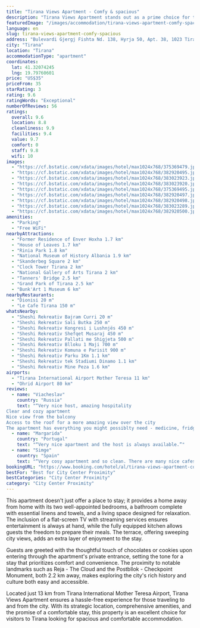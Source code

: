 ```yaml
---
title: "Tirana Views Apartment - Comfy & spacious"
description: "Tirana Views Apartment stands out as a prime choice for travelers seeking comfort and space in the heart of Tirana."
featuredImage: "/images/accommodation/tirana-views-apartment-comfy-spacious-375369479.jpg"
language: en
slug: tirana-views-apartment-comfy-spacious
address: "Bulevardi Gjergj Fishta Nd. 138, Hyrja 50, Apt. 38, 1023 Tirana, Albania"
city: "Tirana"
location: "Tirana"
accommodationType: "apartment"
coordinates:
  lat: 41.32074245
  lng: 19.79760601
price: "US$35"
priceFrom: 35
starRating: 3
rating: 9.6
ratingWords: "Exceptional"
numberOfReviews: 56
ratings:
  overall: 9.6
  location: 8.8
  cleanliness: 9.9
  facilities: 9.4
  value: 9.7
  comfort: 0
  staff: 9.8
  wifi: 10
images:
  - "https://cf.bstatic.com/xdata/images/hotel/max1024x768/375369479.jpg?k=89d5c70ee32c3e4bf3ed54094d94c908a77dcec656691d2eabbee40917c6f9f6&o=&hp=1"
  - "https://cf.bstatic.com/xdata/images/hotel/max1024x768/382920495.jpg?k=e929655a15079062e37c55cee34a6a0b139fe53fe42ff09a75f2ca2b1128c8fe&o=&hp=1"
  - "https://cf.bstatic.com/xdata/images/hotel/max1024x768/383023923.jpg?k=70f3da8709e70381c44ceeb669284b88bde386b1eb252d7570c1f5fcd140219c&o=&hp=1"
  - "https://cf.bstatic.com/xdata/images/hotel/max1024x768/383023920.jpg?k=a8fe36bf18d61d9cfe5b632c741243d65c73e562d01d52db4a5e7ff419125799&o=&hp=1"
  - "https://cf.bstatic.com/xdata/images/hotel/max1024x768/375369495.jpg?k=6449bb91f8c6978c8f328fe91b0c5a95f83f6a5ce8e59ce401371c6ef56263c0&o=&hp=1"
  - "https://cf.bstatic.com/xdata/images/hotel/max1024x768/382920497.jpg?k=0472234961bc7df4c7c2362e83d565db0211586c2b85dea04da32efa238d8a5b&o=&hp=1"
  - "https://cf.bstatic.com/xdata/images/hotel/max1024x768/382920498.jpg?k=110be40bbe4f7d7fe73c71127ea8877c938d2baa31e94bed7dddd4b873c40df1&o=&hp=1"
  - "https://cf.bstatic.com/xdata/images/hotel/max1024x768/383023289.jpg?k=463bbea206eec7c90123ee5dadbf0063aef3493c9f0ba8506fb5a507af2e1174&o=&hp=1"
  - "https://cf.bstatic.com/xdata/images/hotel/max1024x768/382920500.jpg?k=78abbbb681e747dce992503df9da5322bc4fd88581be46b8c4c2ddca3fbc18b3&o=&hp=1"
amenities:
  - "Parking"
  - "Free WiFi"
nearbyAttractions:
  - "Former Residence of Enver Hoxha 1.7 km"
  - "House of Leaves 1.7 km"
  - "Rinia Park 1.8 km"
  - "National Museum of History Albania 1.9 km"
  - "Skanderbeg Square 2 km"
  - "Clock Tower Tirana 2 km"
  - "National Gallery of Arts Tirana 2 km"
  - "Tanners' Bridge 2.5 km"
  - "Grand Park of Tirana 2.5 km"
  - "Bunk'Art 1 Museum 6 km"
nearbyRestaurants:
  - "Dionisi 20 m"
  - "Le Cafe Tirana 150 m"
whatsNearby:
  - "Sheshi Rekreativ Bajram Curri 20 m"
  - "Sheshi Rekreativ Sali Butka 250 m"
  - "Sheshi Rekreativ Kongresi i Lushnjës 450 m"
  - "Sheshi Rekreativ Shefqet Musaraj 450 m"
  - "Sheshi Rekreativ Pallati me Shigjeta 500 m"
  - "Sheshi Rekreativ Blloku 1 Maji 700 m"
  - "Sheshi Rekreativ Komuna e Parisit 900 m"
  - "Sheshi Rekreativ Parku 1Km 1.1 km"
  - "Sheshi Rekreativ tek Stadiumi Dinamo 1.1 km"
  - "Sheshi Rekreativ Mine Peza 1.6 km"
airports:
  - "Tirana International Airport Mother Teresa 11 km"
  - "Ohrid Airport 80 km"
reviews:
  - name: "Viacheslav"
    country: "Russia"
    text: "“Very nice host, amazing hospitality
Clear and cozy apartment
Nice view from the balcony
Access to the roof for a more amazing view over the city
The apartment has everything you might possiblty need - medicine, fridge-freezer, a lot of nice...”"
  - name: "Margarida"
    country: "Portugal"
    text: "“Very nice apartment and the host is always available.”"
  - name: "Simge"
    country: "Spain"
    text: "“Very cosy apartment and so clean. There are many nice cafes and restaurants in neighborhood. It is close to the main attractions. Owners are lovely people. Thanks definitely worth to money.”"
bookingURL: "https://www.booking.com/hotel/al/tirana-views-apartment-comfy-amp-spacious.en-gb.html?aid=8035640"
bestFor: "Best for City Center Proximity"
bestCategories: "City Center Proximity"
category: "City Center Proximity"
---
```


This apartment doesn't just offer a place to stay; it provides a home away from home with its two well-appointed bedrooms, a bathroom complete with essential linens and towels, and a living space designed for relaxation. The inclusion of a flat-screen TV with streaming services ensures entertainment is always at hand, while the fully equipped kitchen allows guests the freedom to prepare their meals. The terrace, offering sweeping city views, adds an extra layer of enjoyment to the stay.

Guests are greeted with the thoughtful touch of chocolates or cookies upon entering through the apartment's private entrance, setting the tone for a stay that prioritizes comfort and convenience. The proximity to notable landmarks such as Reja - The Cloud and the Postbllok - Checkpoint Monument, both 2.2 km away, makes exploring the city's rich history and culture both easy and accessible.

Located just 13 km from Tirana International Mother Teresa Airport, Tirana Views Apartment ensures a hassle-free experience for those traveling to and from the city. With its strategic location, comprehensive amenities, and the promise of a comfortable stay, this property is an excellent choice for visitors to Tirana looking for spacious and comfortable accommodation.